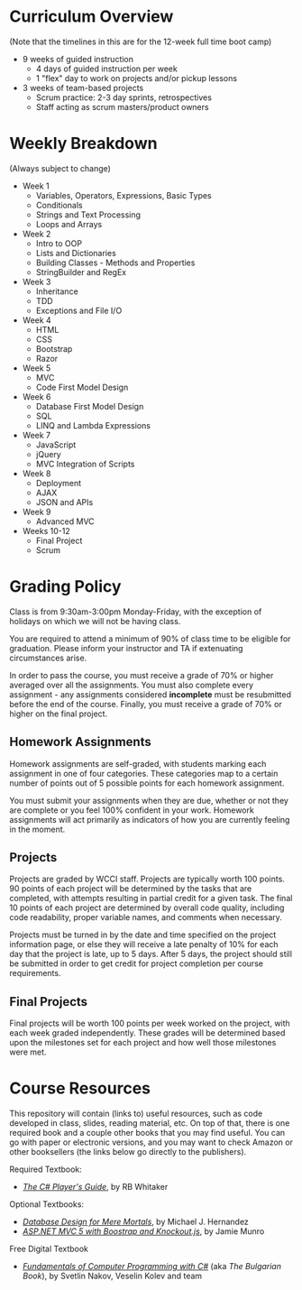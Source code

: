 # Curriculum Overview

(Note that the timelines in this are for the 12-week full time boot camp)

- 9 weeks of guided instruction
  - 4 days of guided instruction per week
  - 1 "flex" day to work on projects and/or pickup lessons
- 3 weeks of team-based projects
  - Scrum practice: 2-3 day sprints, retrospectives
  - Staff acting as scrum masters/product owners

# Weekly Breakdown

(Always subject to change)

- Week 1
  - Variables, Operators, Expressions, Basic Types
  - Conditionals
  - Strings and Text Processing
  - Loops and Arrays
- Week 2
  - Intro to OOP
  - Lists and Dictionaries
  - Building Classes - Methods and Properties
  - StringBuilder and RegEx
- Week 3
  - Inheritance
  - TDD
  - Exceptions and File I/O
- Week 4
  - HTML
  - CSS
  - Bootstrap
  - Razor
- Week 5
  - MVC
  - Code First Model Design
- Week 6
  - Database First Model Design
  - SQL
  - LINQ and Lambda Expressions
- Week 7
  - JavaScript
  - jQuery
  - MVC Integration of Scripts
- Week 8
  - Deployment
  - AJAX
  - JSON and APIs
- Week 9
  - Advanced MVC
- Weeks 10-12
  - Final Project
  - Scrum


# Grading Policy

Class is from 9:30am-3:00pm Monday-Friday, with the exception of holidays on which we will not be having class.

You are required to attend a minimum of 90% of class time to be eligible for graduation. Please inform your instructor and TA if extenuating circumstances arise.

In order to pass the course, you must receive a grade of 70% or higher averaged over all the assignments. You must also complete every assignment - any assignments considered **incomplete** must be resubmitted before the end of the course. Finally, you must receive a grade of 70% or higher on the final project.

## Homework Assignments

Homework assignments are self-graded, with students marking each assignment in one of four categories. These categories map to a certain number of points out of 5 possible points for each homework assignment.

You must submit your assignments when they are due, whether or not they are complete or you feel 100% confident in your work. Homework assignments will act primarily as indicators of how you are currently feeling in the moment.

## Projects

Projects are graded by WCCI staff. Projects are typically worth 100 points. 90 points of each project will be determined by the tasks that are completed, with attempts resulting in partial credit for a given task. The final 10 points of each project are determined by overall code quality, including code readability, proper variable names, and comments when necessary.

Projects must be turned in by the date and time specified on the project information page, or else they will receive a late penalty of 10% for each day that the project is late, up to 5 days. After 5 days, the project should still be submitted in order to get credit for project completion per course requirements.

## Final Projects

Final projects will be worth 100 points per week worked on the project, with each week graded independently. These grades will be determined based upon the milestones set for each project and how well those milestones were met.


# Course Resources

This repository will contain (links to) useful resources, such as code developed in class, slides, reading material, etc. On top of that, there is one required book and a couple other books that you may find useful. You can go with paper or electronic versions, and you may want to check Amazon or other booksellers (the links below go directly to the publishers).

Required Textbook:
- _[The C# Player's Guide](http://starboundsoftware.com/books/c-sharp/)_, by RB Whitaker

Optional Textbooks:
- _[Database Design for Mere Mortals](http://www.informit.com/store/database-design-for-mere-mortals-a-hands-on-guide-to-9780321884497)_, by Michael J. Hernandez
- _[ASP.NET MVC 5 with Boostrap and Knockout.js](http://shop.oreilly.com/product/0636920035350.do)_, by Jamie Munro

Free Digital Textbook
- _[Fundamentals of Computer Programming with C#](http://www.introprogramming.info/english-intro-csharp-book/downloads/)_ (aka _The Bulgarian Book_), by Svetlin Nakov, Veselin Kolev and team
